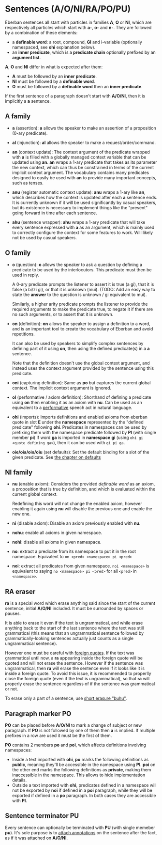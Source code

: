# Sentences (A/O/NI/RA/PO/PU)

Eberban sentences all start with particles in families __A__, __O__ or __NI__, which are
respectively all particles which start with __a-__, __o-__ and __n-__. They are followed by a
combination of these elements:

- a __definable word__: a root, compound, __GI__ and i-variable (optionally namespaced, see __ohi__
  explanation below).
- an __inner predicate__, which is a __predicate chain__ optionally prefixed by an __argument
  list__.

__A__, __O__ and __NI__ differ in what is expected after them:

- __A__ must be followed by an __inner predicate__.
- __NI__ must be followed by a __definable word__.
- __O__ must be followed by a __definable word__ then an __inner predicate__.

If the first sentence of a paragraph doesn't start with __A/O/NI__, then it is implicitly a __a__
sentence.

## A family

- __a__ (assertion): __a__ allows the speaker to make an assertion of a proposition (0-ary
  predicate).

- __al__ (injunction): __al__ allows the speaker to make a request/order/command.

- __an__ (context update): The context argument of the predicate wrapped with __a__ is filled with a
  globally managed context variable that can be updated using __an__. __an__ wraps a 1-ary predicate
  that takes as its parameter the new context, which can thus be constrained in terms of the current
  implicit context argument. The vocabulary contains many predicates designed to easily be used with
  __an__ to provide many important concepts, such as tenses.

- __anu__ (register automatic context update): __anu__ wraps a 1-ary like __an__, which describes
  how the context is updated after each __a__ sentence ends. It is currently unknown if it will be
  used significantly by casual speakers, but its existence is necessary to implement things like the
  "present" going forward in time after each sentence.

- __ahu__ (sentence wrapper): __ahu__ wraps a 1-ary predicate that will take every sentence
  expressed with __a__ as an argument, which is mainly used to correctly configure the context for
  some features to work. Will likely not be used by casual speakers.

## O family

- __o__ (question): __o__ allows the speaker to ask a question by defining a predicate to be used by
  the interlocutors. This predicate must then be used in reply.

  A 0-ary predicate prompts the listener to assert it is true (a gi), that it is false (a bi/zi gi),
  or that it is unknown (mui). (TODO: Add an easy way to state the **answer** to the question is
  unknown / gi equivalent to mui).

  Similarly, a higher arity predicate prompts the listener to provide the required arguments to make
  the predicate true, to negate it if there are no such arguments, or to assert that it is unknown.

- __on__ (definition): __on__ allows the speaker to assign a definition to a word, and is an
  important tool to create the vocabulary of Eberban and avoid repetitions.

  It can also be used by speakers to simplify complex sentences by defining part of it using __on__,
  then using the defined predicate(s) in a __a__ sentence.

  Note that the definition doesn't use the global context argument, and instead uses the context
  argument provided by the sentence using this predicate.

- __oni__ (capturing definition): Same as __po__ but captures the current global context. The
  implicit context argument is ignored.

- __ol__ (performative / axiom definition): Shorthand of defining a predicate using __on__ then
  enabling it as an axiom with __nu__. Can be used as an equivalent to a [performative] speech act
  in natural language.

- __ohi__ (imports): Imports definitions and enabled axioms from eberban quote in slot __E__ under
  the __namespace__ represented by the "defined predicate" following __ohi__. Predicates in
  namespaces can be used by prefixing them with the namespace predicate followed by __PI__ (with
  single member __pi__) If word __ga__ is imported in __namespace__ __gi__ (using `ohi gi <quote
  defining ga>`), then it can be used with `gi pi ga`.  

- __oie/oia/oio/oiu__ (set defaults): Set the default binding for a slot of the given predicate. See
  [the chapter on defaults](default.md)

## NI family

- __nu__ (enable axiom): Considers the provided _definable word_ as an axiom, a proposition that is
  true by definition, and which is evaluated within the current global context.

  Redefining this word will not change the enabled axiom, however enabling it again using __nu__
  will disable the previous one and enable the new one.

- __ni__ (disable axiom): Disable an axiom previously enabled with __nu__. 
  
- __nohu__: enable all axioms in given namespace.
  
- __nohi__: disable all axioms in given namespace.
  
- __no__: extract a predicate from its namespace to put it in the root namespace. Equivalent to
  `on <pred> <namespace> pi <pred>`

- __noi__: extract all predicates from given namespace. `noi <namespace>` is equivalent to saying
  `no <namespace> pi <pred>` for all `<pred>` in `<namespace>`.

[performative]: https://en.wikipedia.org/wiki/Performativity

## RA eraser

__ra__ is a special word which erase anything said since the start of the current sentence, initial
__A/O/NI__ included. It must be surrounded by spaces or pauses.

It is able to erase it even if the text is ungrammatical, and while erase anything back to the start
of the last sentence where the text was still grammatical (this means that an ungrammatical sentence
followed by grammatically-looking sentences actually just counts as a single ungrammatical
sentence).

However one must be careful with [foreign quotes](../grammar/quotes.md). If the text was grammatical
until now, a __ra__ appearing inside the foreign quote will be quoted and will not erase the
sentence. However if the sentence was ungrammatical, then __ra__ will erase the sentence even if it
looks like it is inside a foreign quote. To avoid this issue, it is recommended to properlly close
the foreign quote (even if the text is ungrammatical), so that __ra__ will properly erase the
sentence regardless of if the sentence was grammatical or not.

To erase only a part of a sentence, use [short erasure "buhu"](../grammar/enum.md).

## Paragraph marker PO

__PO__ can be placed before __A/O/NI__ to mark a change of subject or
new paragraph. If __PO__ is not followed by one of them then __a__ is implied.
If multiple prefixes in a row are used it must be the first of them.

__PO__ contains 2 members __po__ and __poi__, which affects definitions involving namespaces:
- Inside a text imported with __ohi__, __po__ marks the following definitions as __public__, meaning
  they'll be accessible in the namespace using __PI__. __poi__ on the other end marks the following
  definitions as __private__, making them inaccessible in the namespace. This allows to hide
  implementation details.
- Outside a text imported with __ohi__, predicates defined in a namespace will not be exported
  by __noi__ if defined in a __poi__ paragraph, while they will be exported if defined in a __po__
  paragraph. In both cases they are accessible with __PI__.

## Sentence terminator PU

Every sentence can optionally be terminated with __PU__ (with single memeber __pu__). It's sole
purpose is to [attach annotations](../grammar/annotations.md) on the sentence after the fact, as
if it was attached on __A/O/NI__.